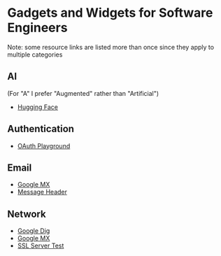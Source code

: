 # Gadgets and Widgets for Software Engineers

Note: some resource links are listed more than once since they apply to multiple categories

## AI
(For "A" I prefer "Augmented" rather than "Artificial")
- [Hugging Face](https://huggingface.co/)

## Authentication
- [OAuth Playground](https://developers.google.com/oauthplayground/)

## Email
- [Google MX](https://toolbox.googleapps.com/apps/checkmx/)
- [Message Header](https://toolbox.googleapps.com/apps/messageheader/)

## Network
- [Google Dig](https://toolbox.googleapps.com/apps/dig/)
- [Google MX](https://toolbox.googleapps.com/apps/checkmx/)
- [SSL Server Test](https://www.ssllabs.com/ssltest/)




